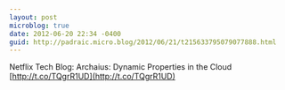 ```yaml
---
layout: post
microblog: true
date: 2012-06-20 22:34 -0400
guid: http://padraic.micro.blog/2012/06/21/t215633795079077888.html
---
```

Netflix Tech Blog: Archaius: Dynamic Properties in the Cloud [http://t.co/TQgrR1UD](http://t.co/TQgrR1UD)
